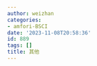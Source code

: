 ```yaml
---
author: weizhan
categories:
- amfori-BSCI
date: '2023-11-08T20:58:36'
id: 889
tags: []
title: 其他
---
```




